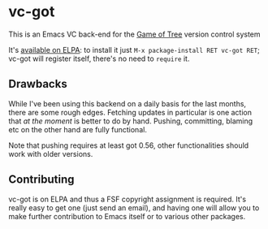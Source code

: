 # vc-got

This is an Emacs VC back-end for the [Game of
Tree](http://gameoftrees.org/) version control system

It's [available on ELPA][elpa]: to install it just `M-x package-install
RET vc-got RET`; vc-got will register itself, there's no need to
`require` it.

[elpa]: http://elpa.gnu.org/packages/vc-got.html


## Drawbacks

While I've been using this backend on a daily basis for the last
months, there are some rough edges.  Fetching updates in particular is
one action that *at the moment* is better to do by hand.  Pushing,
committing, blaming etc on the other hand are fully functional.

Note that pushing requires at least got 0.56, other functionalities
should work with older versions.


## Contributing

vc-got is on ELPA and thus a FSF copyright assignment is required.
It's really easy to get one (just send an email), and having one will
allow you to make further contribution to Emacs itself or to various
other packages.
